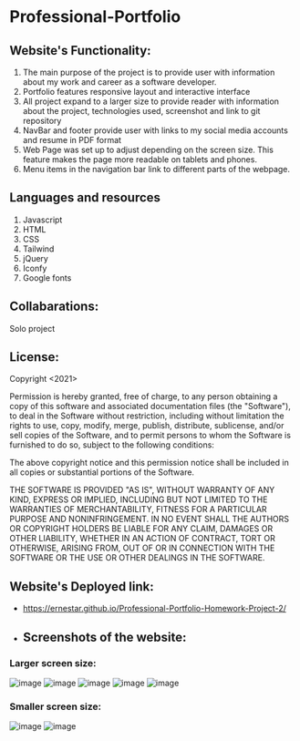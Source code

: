 # Professional-Portfolio

## Website's Functionality:
 1. The main purpose of the project is to provide user with information about my work and career as a software developer.
 2. Portfolio features responsive layout and interactive interface
 3. All project expand to a larger size to provide reader with information about the project, technologies used, screenshot and link to git repository
 4. NavBar and footer provide user with links to my social media accounts and resume in PDF format
 5. Web Page was set up to adjust depending on the screen size. This feature makes the page more readable on tablets and phones.
 6. Menu items in the navigation bar link to different parts of the webpage.

## Languages and resources
1. Javascript
2. HTML
3. CSS
4. Tailwind
5. jQuery
6. Iconfy
7. Google fonts
## Collabarations:
Solo project
## License:
Copyright <2021> <Ernest Arutiunian>

Permission is hereby granted, free of charge, to any person obtaining a copy of this software and associated documentation files (the "Software"), to deal in the Software without restriction, including without limitation the rights to use, copy, modify, merge, publish, distribute, sublicense, and/or sell copies of the Software, and to permit persons to whom the Software is furnished to do so, subject to the following conditions:

The above copyright notice and this permission notice shall be included in all copies or substantial portions of the Software.

THE SOFTWARE IS PROVIDED "AS IS", WITHOUT WARRANTY OF ANY KIND, EXPRESS OR IMPLIED, INCLUDING BUT NOT LIMITED TO THE WARRANTIES OF MERCHANTABILITY, FITNESS FOR A PARTICULAR PURPOSE AND NONINFRINGEMENT. IN NO EVENT SHALL THE AUTHORS OR COPYRIGHT HOLDERS BE LIABLE FOR ANY CLAIM, DAMAGES OR OTHER LIABILITY, WHETHER IN AN ACTION OF CONTRACT, TORT OR OTHERWISE, ARISING FROM, OUT OF OR IN CONNECTION WITH THE SOFTWARE OR THE USE OR OTHER DEALINGS IN THE SOFTWARE.
 
## Website's Deployed link:
* https://ernestar.github.io/Professional-Portfolio-Homework-Project-2/
 
 
 -  ## Screenshots of the website:
  ### Larger screen size:
![image](https://user-images.githubusercontent.com/82740498/120910083-cbdb6f00-c649-11eb-8252-39caaa49cc98.png)
![image](https://user-images.githubusercontent.com/82740498/120910094-da298b00-c649-11eb-857e-66ab4598e3d2.png)
![image](https://user-images.githubusercontent.com/82740498/120910097-e31a5c80-c649-11eb-8d55-799f0fa24953.png)
![image](https://user-images.githubusercontent.com/82740498/120910108-edd4f180-c649-11eb-9ab1-0da14e0eeaa2.png)
![image](https://user-images.githubusercontent.com/82740498/120910123-24ab0780-c64a-11eb-9f9a-9104c81cd077.png)

  ### Smaller screen size:
 ![image](https://user-images.githubusercontent.com/82740498/120910131-4b693e00-c64a-11eb-8b8e-a1d583f3df22.png)
![image](https://user-images.githubusercontent.com/82740498/120910139-591ec380-c64a-11eb-9ddb-3e73d96aeee6.png)


 


